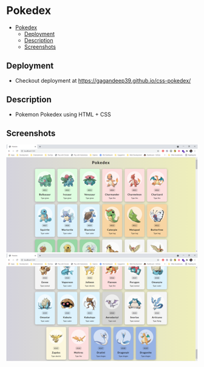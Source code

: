# Pokedex

- [Pokedex](#pokedex)
  - [Deployment](#deployment)
  - [Description](#description)
  - [Screenshots](#screenshots)

## Deployment

- Checkout deployment at <https://gagandeep39.github.io/css-pokedex/>

## Description

- Pokemon Pokedex using HTML + CSS

## Screenshots

![Screenshot 1](./assets/screenshot_1.png)
![Screenshot 2](./assets/screenshot_2.png)
